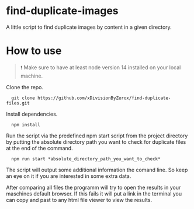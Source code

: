 # find-duplicate-images
A little script to find duplicate images by content in a given directory.

# How to use
> ❗ Make sure to have at least node version 14 installed on your local machine.

Clone the repo.
```
  git clone https://github.com/xDivisionByZerox/find-duplicate-files.git
```

Install dependencies.
```
  npm install
```

Run the script via the predefined npm start script from the project directory by putting the absolute directory path you want to check for duplicate files at the end of the command. 
```
  npm run start *absolute_directory_path_you_want_to_check*
```

The script will output some additional information the comand line. So keep an eye on it if you are interested in some extra data.

After comparing all files the programm will try to open the results in your maschines default browser. If this fails it will put a link in the terminal you can copy and past to any html file viewer to view the results. 